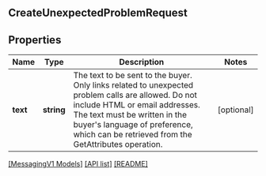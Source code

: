 ## CreateUnexpectedProblemRequest

## Properties

Name | Type | Description | Notes
------------ | ------------- | ------------- | -------------
**text** | **string** | The text to be sent to the buyer. Only links related to unexpected problem calls are allowed. Do not include HTML or email addresses. The text must be written in the buyer&#39;s language of preference, which can be retrieved from the GetAttributes operation. | [optional]

[[MessagingV1 Models]](../) [[API list]](../../Api) [[README]](../../../README.md)
